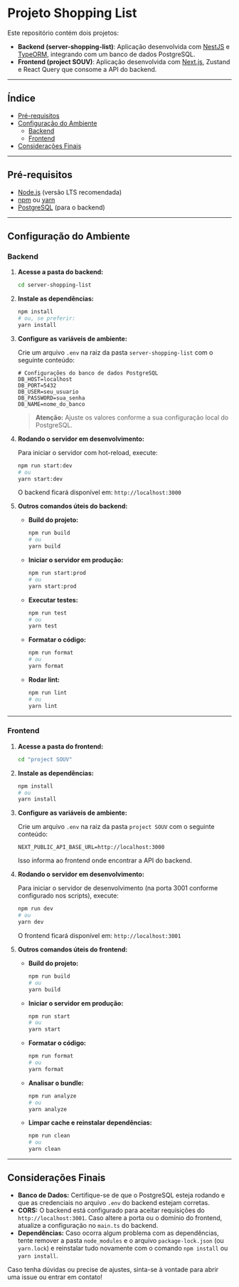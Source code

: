 # Projeto Shopping List

Este repositório contém dois projetos:

- **Backend (server-shopping-list)**: Aplicação desenvolvida com [NestJS](https://nestjs.com/) e [TypeORM](https://typeorm.io/), integrando com um banco de dados PostgreSQL.
- **Frontend (project SOUV)**: Aplicação desenvolvida com [Next.js](https://nextjs.org/), Zustand e React Query que consome a API do backend.

---

## Índice

- [Pré-requisitos](#pré-requisitos)
- [Configuração do Ambiente](#configuração-do-ambiente)
  - [Backend](#backend)
  - [Frontend](#frontend)
- [Considerações Finais](#considerações-finais)

---

## Pré-requisitos

- [Node.js](https://nodejs.org/) (versão LTS recomendada)
- [npm](https://www.npmjs.com/) ou [yarn](https://yarnpkg.com/)
- [PostgreSQL](https://www.postgresql.org/) (para o backend)

---

## Configuração do Ambiente

### Backend

1. **Acesse a pasta do backend:**

   ```bash
   cd server-shopping-list
   ```

2. **Instale as dependências:**

   ```bash
   npm install
   # ou, se preferir:
   yarn install
   ```

3. **Configure as variáveis de ambiente:**

   Crie um arquivo `.env` na raiz da pasta `server-shopping-list` com o seguinte conteúdo:

   ```env
   # Configurações do banco de dados PostgreSQL
   DB_HOST=localhost
   DB_PORT=5432
   DB_USER=seu_usuario
   DB_PASSWORD=sua_senha
   DB_NAME=nome_do_banco
   ```

   > **Atenção:** Ajuste os valores conforme a sua configuração local do PostgreSQL.

4. **Rodando o servidor em desenvolvimento:**

   Para iniciar o servidor com hot-reload, execute:

   ```bash
   npm run start:dev
   # ou
   yarn start:dev
   ```

   O backend ficará disponível em: `http://localhost:3000`

5. **Outros comandos úteis do backend:**

   - **Build do projeto:**

     ```bash
     npm run build
     # ou
     yarn build
     ```

   - **Iniciar o servidor em produção:**

     ```bash
     npm run start:prod
     # ou
     yarn start:prod
     ```

   - **Executar testes:**

     ```bash
     npm run test
     # ou
     yarn test
     ```

   - **Formatar o código:**

     ```bash
     npm run format
     # ou
     yarn format
     ```

   - **Rodar lint:**

     ```bash
     npm run lint
     # ou
     yarn lint
     ```

---

### Frontend

1. **Acesse a pasta do frontend:**

   ```bash
   cd "project SOUV"
   ```

2. **Instale as dependências:**

   ```bash
   npm install
   # ou
   yarn install
   ```

3. **Configure as variáveis de ambiente:**

   Crie um arquivo `.env` na raiz da pasta `project SOUV` com o seguinte conteúdo:

   ```env
   NEXT_PUBLIC_API_BASE_URL=http://localhost:3000
   ```

   Isso informa ao frontend onde encontrar a API do backend.

4. **Rodando o servidor em desenvolvimento:**

   Para iniciar o servidor de desenvolvimento (na porta 3001 conforme configurado nos scripts), execute:

   ```bash
   npm run dev
   # ou
   yarn dev
   ```

   O frontend ficará disponível em: `http://localhost:3001`

5. **Outros comandos úteis do frontend:**

   - **Build do projeto:**

     ```bash
     npm run build
     # ou
     yarn build
     ```

   - **Iniciar o servidor em produção:**

     ```bash
     npm run start
     # ou
     yarn start
     ```

   - **Formatar o código:**

     ```bash
     npm run format
     # ou
     yarn format
     ```

   - **Analisar o bundle:**

     ```bash
     npm run analyze
     # ou
     yarn analyze
     ```

   - **Limpar cache e reinstalar dependências:**

     ```bash
     npm run clean
     # ou
     yarn clean
     ```

---

## Considerações Finais

- **Banco de Dados:** Certifique-se de que o PostgreSQL esteja rodando e que as credenciais no arquivo `.env` do backend estejam corretas.
- **CORS:** O backend está configurado para aceitar requisições do `http://localhost:3001`. Caso altere a porta ou o domínio do frontend, atualize a configuração no `main.ts` do backend.
- **Dependências:** Caso ocorra algum problema com as dependências, tente remover a pasta `node_modules` e o arquivo `package-lock.json` (ou `yarn.lock`) e reinstalar tudo novamente com o comando `npm install` ou `yarn install`.

Caso tenha dúvidas ou precise de ajustes, sinta-se à vontade para abrir uma issue ou entrar em contato!
